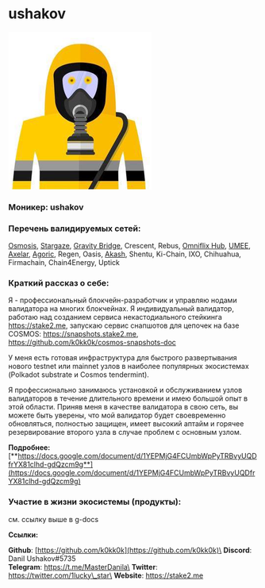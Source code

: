 # ushakov

<img src="../../.gitbook/assets/image (6).png" alt="" data-size="original">

### **Моникер:**  ushakov

### **Перечень валидируемых сетей:**

[Osmosis](../../cosmobook/osmosis.md), [Stargaze](../../cosmobook/stargaze.md), [Gravity Bridge](../../cosmobook/gravity-bridge.md), Crescent, Rebus, [Omniflix Hub](../../cosmobook/omniflix.md), [UMEE](../../readme/umee.md), [Axelar](../../cosmobook/axelar-network.md), [Agoric](../../cosmobook/agoric.md), Regen, Oasis, [Akash](../../cosmobook/akash.md), Shentu, Ki-Chain, IXO, Chihuahua, Firmachain, Chain4Energy, Uptick

### **Краткий рассказ о себе:**

Я - профессиональный блокчейн-разработчик и управляю нодами валидатора на многих блокчейнах. Я индивидуальный валидатор, работаю над созданием сервиса некастодиального стейкинга https://stake2.me, запускаю сервис снапшотов для цепочек на базе COSMOS: https://snapshots.stake2.me, https://github.com/k0kk0k/cosmos-snapshots-doc

У меня есть готовая инфраструктура для быстрого развертывания нового testnet или mainnet узлов в наиболее популярных экосистемах (Polkadot substrate и Cosmos tendermint).

Я профессионально занимаюсь установкой и обслуживанием узлов валидаторов в течение длительного времени и имею большой опыт в этой области. Приняв меня в качестве валидатора в свою сеть, вы можете быть уверены, что мой валидатор будет своевременно обновляться, полностью защищен, имеет высокий аптайм и горячее резервирование второго узла в случае проблем с основным узлом.

**Подробнее:** [**https://docs.google.com/document/d/1YEPMjG4FCUmbWpPyTRBvyUQDfrYX81clhd-gdQzcm9g**](https://docs.google.com/document/d/1YEPMjG4FCUmbWpPyTRBvyUQDfrYX81clhd-gdQzcm9g)

### **Участие в жизни экосистемы (продукты):**

см. ссылку выше в g-docs



**Ссылки:**

**Github**: [https://github.com/k0kk0k](https://github.com/k0kk0k)\
**Discord**: Danil Ushakov#5735\
**Telegram**: https://t.me/MasterDanila\
**Twitter**: https://twitter.com/1lucky\_star\
**Website**: https://stake2.me
